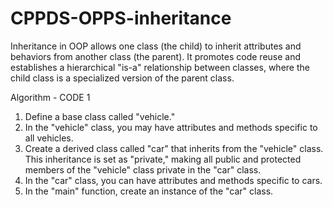 # CPPDS-OPPS-inheritance
Inheritance in OOP allows one class (the child) to inherit attributes and behaviors from another class (the parent). It promotes code reuse and establishes a hierarchical "is-a" relationship between classes, where the child class is a specialized version of the parent class.

Algorithm - CODE 1 

1. Define a base class called "vehicle."
2. In the "vehicle" class, you may have attributes and methods specific to all vehicles.
3. Create a derived class called "car" that inherits from the "vehicle" class. This inheritance is set as "private," making all public and protected members of the "vehicle" class private in the "car" class.
4. In the "car" class, you can have attributes and methods specific to cars.
5. In the "main" function, create an instance of the "car" class.

